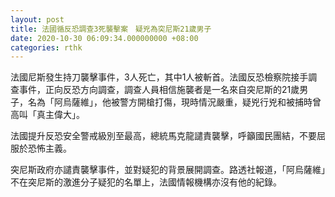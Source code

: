 ```yaml
---
layout: post
title: 法國循反恐調查3死襲擊案　疑兇為突尼斯21歲男子
date: 2020-10-30 06:09:34.000000000 +08:00
categories: rthk
---
```


法國尼斯發生持刀襲擊事件，3人死亡，其中1人被斬首。法國反恐檢察院接手調查事件，正向反恐方向調查，調查人員相信施襲者是一名來自突尼斯的21歲男子，名為「阿烏薩維」，他被警方開槍打傷，現時情況嚴重，疑兇行兇和被捕時曾高叫「真主偉大」。

法國提升反恐安全警戒級別至最高，總統馬克龍譴責襲擊，呼籲國民團結，不要屈服於恐怖主義。

突尼斯政府亦譴責襲擊事件，並對疑犯的背景展開調查。路透社報道，「阿烏薩維」不在突尼斯的激進分子疑犯的名單上，法國情報機構亦沒有他的紀錄。
